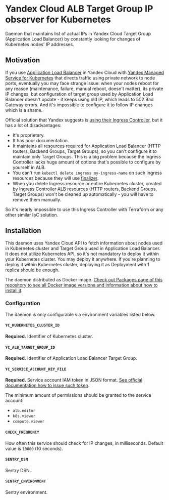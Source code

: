 # Yandex Cloud ALB Target Group IP observer for Kubernetes

Daemon that maintains list of actual IPs in Yandex Cloud Target Group (Application Load Balancer) by constantly looking for changes of Kubernetes nodes' IP addresses.

## Motivation

If you use [Application Load Balancer](https://cloud.yandex.ru/services/application-load-balancer) in Yandex Cloud with [Yandex Managed Service for Kubernetes](https://cloud.yandex.ru/services/managed-kubernetes) that directs traffic using private network to node ports, eventually you may face strange issue: when your nodes reboot for any reason (maintenance, failure, manual reboot, doesn't matter), its private IP changes, but configuration of target group used by Application Load Balancer doesn't update - it keeps using old IP, which leads to 502 Bad Gateway errors. And it's impossible to configure it to follow IP changes which is a shame.

Official solution that Yandex suggests is [using their Ingress Controller](https://cloud.yandex.ru/docs/managed-kubernetes/solutions/alb-ingress-controller), but it has a lot of disadvantages:

- It's proprietary.
- It has poor documentation.
- It maintains all resources required for Application Load Balancer (HTTP routers, Backend Groups, Target Groups), so you can't configure it to maintain only Target Groups. This is a big problem because the Ingress Controller lacks huge amount of options that's possible to configure by yourself in ALB.
- You can't run `kubectl delete ingress my-ingress-name` on such Ingress resources because they will use [finalizer](https://kubernetes.io/docs/concepts/overview/working-with-objects/finalizers/).
- When you delete Ingress resource or entire Kubernetes cluster, created by Ingress Controller ALB resources (HTTP routers, Backend Groups, Target Groups) won't be cleaned up automatically - you will have to remove them manually.

So it's nearly impossible to use this Ingress Controller with Terraform or any other similar IaC solution.

## Installation

This daemon uses Yandex Cloud API to fetch information about nodes used in Kubernetes cluster and Target Group used in Application Load Balancer. It does not utilize Kubernetes API, so it's not mandatory to deploy it within your Kubernetes cluster. You may deploy it anywhere. If you're planning to deploy it within Kubernetes cluster, deploying it as Deployment with 1 replica should be enough.

The daemon distributed as Docker image. [Check out Packages page of this repository to see all Docker image versions and information about how to install it](https://github.com/spiks/yandex-cloud-alb-target-group-ip-observer/pkgs/container/yandex-cloud-alb-target-group-ip-observer).

### Configuration

The daemon is only configurable via environment variables listed below.

#### `YC_KUBERNETES_CLUSTER_ID`

**Required.** Identifier of Kubernetes cluster.

#### `YC_ALB_TARGET_GROUP_ID`

**Required.** Identifier of Application Load Balancer Target Group.

#### `YC_SERVICE_ACCOUNT_KEY_FILE`

**Required.** Service account IAM token in JSON format. [See official documentation how to issue such token](https://cloud.yandex.ru/docs/iam/operations/iam-token/create-for-sa).

The minimum amount of permissions should be granted to the service account:

- `alb.editor`
- `k8s.viewer`
- `compute.viewer`

#### `CHECK_FREQUENCY`

How often this service should check for IP changes, in milliseconds. Default value is `10000` (10 seconds).

#### `SENTRY_DSN`

Sentry DSN.

#### `SENTRY_ENVIRONMENT`

Sentry environment.
